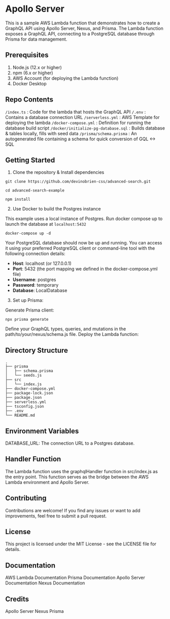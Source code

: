 # Apollo Server

This is a sample AWS Lambda function that demonstrates how to create a GraphQL API using Apollo Server, Nexus, and Prisma. 
The Lambda function exposes a GraphQL API, connecting to a PostgreSQL database through Prisma for data management.

## Prerequisites

1. Node.js (12.x or higher)
2. npm (6.x or higher)
3. AWS Account (for deploying the Lambda function)
4. Docker Desktop

## Repo Contents

`/index.ts` : Code for the lambda that hosts the GraphQL API
`/.env` : Contains a database connection URL
`/serverless.yml` : AWS Template for deploying the lambda
`/docker-compose.yml` : Definition for running the database build script
`/docker/initialize-pg-database.sql` : Builds database & tables locally, fills with seed data
`/prisma/schema.prisma` : An autogenerated file containing a schema for quick conversion of GQL <-> SQL

## Getting Started

1. Clone the repository & Install dependencies

`git clone https://github.com/devinobrien-css/advanced-search.git`

`cd advanced-search-example`

`npm install`

2. Use Docker to build the Postgres instance

This example uses a local instance of Postgres. 
Run docker compose up to launch the database at `localhost:5432`

`docker-compose up -d`

Your PostgreSQL database should now be up and running. 
You can access it using your preferred PostgreSQL client or 
command-line tool with the following connection details:

* **Host**: localhost (or 127.0.0.1)
* **Port**: 5432 (the port mapping we defined in the docker-compose.yml file)
* **Username**: postgres
* **Password**: temporary
* **Database**: LocalDatabase

3. Set up Prisma:

Generate Prisma client:

`npx prisma generate`

Define your GraphQL types, queries, and mutations in the path/to/your/nexus/schema.js file.
Deploy the Lambda function:


## Directory Structure

```
.
├── prisma
│   ├── schema.prisma
│   └── seeds.js
├── src
│   └── index.js
├── docker-compose.yml
├── package-lock.json
├── package.json
├── serverless.yml
├── tsconfig.json
├── .env
└── README.md
```



## Environment Variables
DATABASE_URL: The connection URL to a Postgres database.

## Handler Function
The Lambda function uses the graphqlHandler function in src/index.js as the entry point.
This function serves as the bridge between the AWS Lambda environment and Apollo Server.

## Contributing
Contributions are welcome! If you find any issues or want to add improvements, feel free to submit a pull request.

## License
This project is licensed under the MIT License - see the LICENSE file for details.

## Documentation
AWS Lambda Documentation
Prisma Documentation
Apollo Server Documentation
Nexus Documentation

## Credits
Apollo Server
Nexus
Prisma

